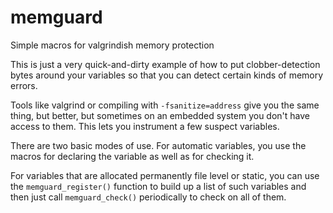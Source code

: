 # memguard

Simple macros for valgrindish memory protection

This is just a very quick-and-dirty example of how to put
clobber-detection bytes around your variables so that
you can detect certain kinds of memory errors.

Tools like valgrind or compiling with `-fsanitize=address`
give you the same thing, but better, but sometimes on an
embedded system you don't have access to them. This lets
you instrument a few suspect variables.

There are two basic modes of use. For automatic variables,
you use the macros for declaring the variable as well as
for checking it.

For variables that are allocated permanently file level or
static, you can use the `memguard_register()` function to build
up a list of such variables and then just call `memguard_check()`
periodically to check on all of them.

